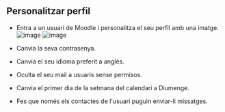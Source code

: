 ## Personalitzar perfil

* Entra a un usuari de Moodle i personalitza el seu perfil amb una imatge.
![image](https://user-images.githubusercontent.com/114423396/213256262-f056f259-2b85-4809-9da4-79d0dc159a4d.png)
![image](https://user-images.githubusercontent.com/114423396/213256317-7ac6a0b4-6485-484a-8de7-5f46d08c9281.png)

* Canvia la seva contrasenya.
* Canvia el seu idioma preferit a anglès.
* Oculta el seu mail a usuaris sense permisos.
* Canvia el primer dia de la setmana del calendari a Diumenge.
* Fes que només els contactes de l'usuari puguin enviar-li missatges.
